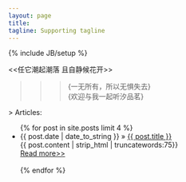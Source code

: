 ```yaml
---
layout: page
title: 
tagline: Supporting tagline
---
```

{% include JB/setup %}

<<任它潮起潮落 且自静候花开>>     
                    
               
   
      
>
>   
> > >  {一无所有，所以无惧失去}    
> > >   {欢迎与我一起听汐品茗}    
			
		

\> Articles:


<ul class="posts">
    {% for post in site.posts limit 4 %}
    <li><span>{{ post.date | date_to_string }}</span> &raquo; <a href="{{ BASE_PATH }}{{ post.url }}">{{ post.title }}</a></li>
        {{ post.content | strip_html | truncatewords:75}}<br>
            <a href="{{ post.url }}">Read more>></a><br><br>
    {% endfor %}
</ul>
